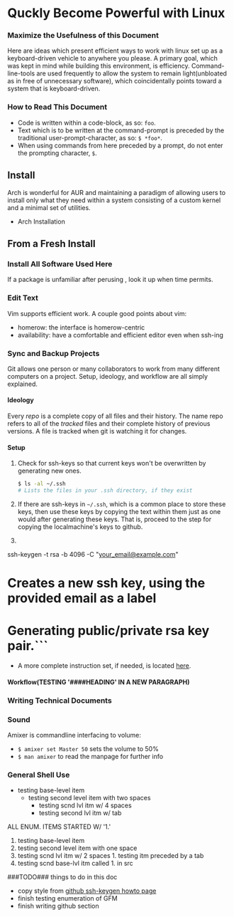 # Quckly Become Powerful with Linux

### Maximize the Usefulness of this Document
Here are ideas which present efficient ways to work with linux set up as a keyboard-driven vehicle to anywhere you please. A primary goal, which was kept in mind while building this environment, is efficiency. Command-line-tools are used frequently to allow the system to remain light(unbloated as in free of unnecessary software), which coincidentally points toward a system that is keyboard-driven.

### How to Read This Document
- Code is written within a code-block, as so: `foo`.
- Text which is to be written at the command-prompt is preceded by the traditional user-prompt-character, as so: `$ *foo*`.
- When using commands from here preceded by a prompt, do not enter the prompting character, `$`.

## Install
Arch is wonderful for AUR and maintaining a paradigm of allowing users to install only what they need within a system consisting of a custom kernel and a minimal set of utilities.
- Arch Installation

## From a Fresh Install

### Install All Software Used Here
If a package is unfamiliar after perusing , look it up when time permits.

### Edit Text
Vim supports efficient work. A couple good points about vim:
- homerow: the interface is homerow-centric
- availability: have a comfortable and efficient editor even when ssh-ing

### Sync and Backup Projects
Git allows one person or many collaborators to work from many different computers on a project. Setup, ideology, and workflow are all simply explained.
#### Ideology
Every *repo* is a complete copy of all files and their history. The name repo refers to all of the *tracked* files and their complete history of previous versions. A file is tracked when git is watching it for changes.
#### Setup
1. Check for ssh-keys so that current keys won't be overwritten by generating new ones.
    ```bash
    $ ls -al ~/.ssh
    # Lists the files in your .ssh directory, if they exist
    ```
2. If there are ssh-keys in `~/.ssh`, which is a common place to store these keys, then use these keys by copying the text within them just as one would after generating these keys. That is, proceed to the step for copying the localmachine's keys to github.
3. ```bash
ssh-keygen -t rsa -b 4096 -C "your_email@example.com"
# Creates a new ssh key, using the provided email as a label
# Generating public/private rsa key pair.```
- A more complete instruction set, if needed, is located [here](https://help.github.com/articles/generating-ssh-keys/).

#### Workflow(TESTING '####HEADING' IN A NEW PARAGRAPH)

### Writing Technical Documents

### Sound
Amixer is commandline interfacing to volume:
- `$ amixer set Master 50` sets the volume to 50%
- `$ man amixer` to read the manpage for further info

### General Shell Use
- testing base-level item
  - testing second level item with two spaces
    - testing scnd lvl  itm w/ 4 spaces
	- testing second lvl itm w/ tab

ALL ENUM. ITEMS STARTED W/ '1.'
1. testing base-level item
 1. testing second level item with one space
  1. testing scnd lvl  itm w/ 2 spaces
	1. testing itm preceded by a tab
1. testing scnd base-lvl itm called 1. in src

###TODO###
things to do in this doc
- copy style from [github ssh-keygen howto page](https://help.github.com/articles/generating-ssh-keys/)
- finish testing enumeration of GFM
- finish writing github section
